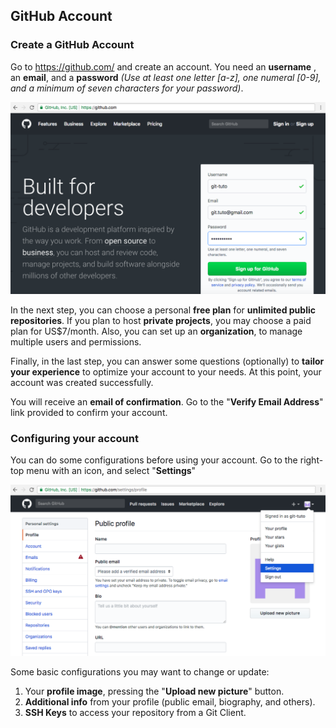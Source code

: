    
## GitHub Account
   
   
### Create a GitHub Account

Go to https://github.com/ and create an account. You need an **username** , an **email**, and a **password**  *(Use at least one letter [a-z], one numeral [0-9], and a minimum of seven characters for your password)*.

![GitHub Create Account Page](../images/github-register.png)

In the next step, you can choose a personal **free plan** for **unlimited public repositories**. If you plan to host **private projects**, you may choose a paid plan for US$7/month. Also, you can set up an **organization**, to manage multiple users and permissions. 

Finally, in the last step, you can answer some questions (optionally) to **tailor your experience** to optimize your account to your needs. At this point, your account was created successfully.

You will receive an **email of confirmation**. Go to the "**Verify Email Address**" link provided to confirm your account.

   
### Configuring your account

You can do some configurations before using your account. Go to the right-top menu with an icon, and select "**Settings**"

![GitHub Settings](../images/github-settings.png)

Some basic configurations you may want to change or update:

1. Your **profile image**, pressing the "**Upload new picture**" button.
2. **Additional info** from your profile (public email, biography, and others).
3. **SSH Keys** to access your repository from a Git Client.












